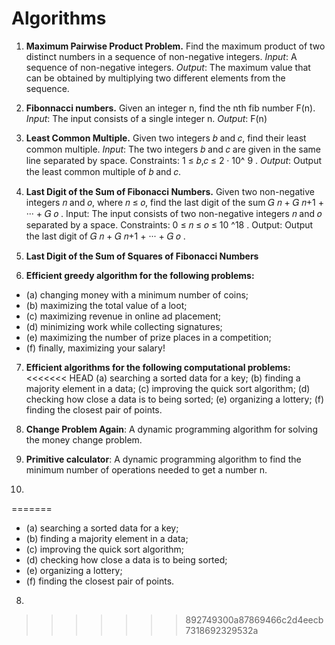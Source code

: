 # Algorithms


1. **Maximum Pairwise Product Problem.**
 Find the maximum product of two distinct numbers in a sequence of non-negative integers.
 *Input*: A sequence of non-negative integers.
 *Output*: The maximum value that can be obtained by multiplying two different elements from the sequence.

2. **Fibonnacci numbers.**
 Given an integer n, find the nth fib number F(n).
 *Input*: The input consists of a single integer n.
 *Output*: F(n)

3. **Least Common Multiple.**
 Given two integers 𝑏 and 𝑐, find their least common multiple.
 *Input*: The two integers 𝑏 and 𝑐 are given in the same line separated by space.
 Constraints: 1 ≤ 𝑏,𝑐 ≤ 2 · 10^ 9 .
 *Output*: Output the least common multiple of 𝑏 and 𝑐.

4. **Last Digit of the Sum of Fibonacci Numbers.**
 Given two non-negative integers 𝑛 and 𝑜, where 𝑛 ≤ 𝑜, find the last digit of the sum 𝐺 𝑛 + 𝐺 𝑛+1 + ··· + 𝐺 𝑜 .
 Input: The input consists of two non-negative integers 𝑛 and 𝑜 separated by a space.
 Constraints: 0 ≤ 𝑛 ≤ 𝑜 ≤ 10 ^18 .
 Output: Output the last digit of 𝐺 𝑛 + 𝐺 𝑛+1 + ··· + 𝐺 𝑜 .

5. **Last Digit of the Sum of Squares of Fibonacci Numbers**

6. **Efficient greedy algorithm for the following problems:**
  - (a) changing money with a minimum number of coins;
  - (b) maximizing the total value of a loot;
  - (c) maximizing revenue in online ad placement;
  - (d) minimizing work while collecting signatures;
  - (e) maximizing the number of prize places in a competition;
  - (f) finally, maximizing your salary!

7. **Efficient algorithms for the following computational problems:**
<<<<<<< HEAD
 (a) searching a sorted data for a key;
 (b) finding a majority element in a data;
 (c) improving the quick sort algorithm;
 (d) checking how close a data is to being sorted;
 (e) organizing a lottery;
 (f) finding the closest pair of points.

8. **Change Problem Again**: A dynamic programming algorithm for solving the money change problem. 

9. **Primitive calculator**: A dynamic programming algorithm to find the minimum number of operations needed to get a number n.

10.
=======
  - (a) searching a sorted data for a key;
  - (b) finding a majority element in a data;
  - (c) improving the quick sort algorithm;
  - (d) checking how close a data is to being sorted;
  - (e) organizing a lottery;
  - (f) finding the closest pair of points.

8.
>>>>>>> 892749300a87869466c2d4eecb7318692329532a

